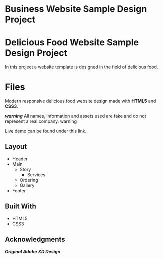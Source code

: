 # Business Website Sample Design Project

# Delicious Food Website Sample Design Project

In this project a website template is designed in the field of delicious food.

# Files

Modern responsive delicious food website design made with **HTML5** and **CSS3**.

**_warning_** All names, information and assets used are fake and do not represent a real company. warning

Live demo can be found under this link.

## Layout

- Header
- Main
  - Story
    - Services
  - Ordering
  - Gallery
- Footer

## Built With

- HTML5
- CSS3

## Acknowledgments

**_Original Adobe XD Design_**

